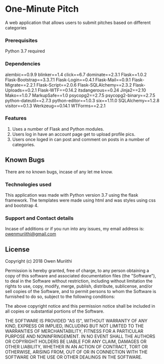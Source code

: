 # One-Minute Pitch

A web application that allows users to submit pitches based on different categories

### Prerequisites

Python 3.7 required


### Dependencies

alembic==0.9.9 blinker==1.4 click==6.7 dominate==2.3.1 Flask==1.0.2 Flask-Bootstrap==3.3.7.1 Flask-Login==0.4.1 Flask-Mail==0.9.1 Flask-Migrate==2.2.1 Flask-Script==2.0.6 Flask-SQLAlchemy==2.3.2 Flask-Uploads==0.2.1 Flask-WTF==0.14.2 itsdangerous==0.24 Jinja2==2.10 Mako==1.0.7 MarkupSafe==1.0 psycopg2==2.7.5 psycopg2-binary==2.7.5 python-dateutil==2.7.3 python-editor==1.0.3 six==1.11.0 SQLAlchemy==1.2.8 visitor==0.1.3 Werkzeug==0.14.1 WTForms==2.2.1


### Features

1. Uses a number of Flask and Python modules.
2. Users log in have an account page get to upload profile pics.
3. Users once loged in can post and comment on posts in a number of categories.


## Known Bugs

There are no known bugs, incase of any let me know.

### Technologies used

This application was made with Python version 3.7 using the flask framework. The templates were made using html and was styles using css and bootstrap 4.

### Support and Contact details

Incase of additions or if you run into any issues, my email address is: owenmuriithi@gmail.com

## License

Copyright (c)  2018 Owen Muriithi

Permission is hereby granted, free of charge, to any person obtaining a copy of this software and associated documentation files (the "Software"), to deal in the Software without restriction, including without limitation the rights to use, copy, modify, merge, publish, distribute, sublicense, and/or sell copies of the Software, and to permit persons to whom the Software is furnished to do so, subject to the following conditions:

The above copyright notice and this permission notice shall be included in all copies or substantial portions of the Software.

THE SOFTWARE IS PROVIDED "AS IS", WITHOUT WARRANTY OF ANY KIND, EXPRESS OR IMPLIED, INCLUDING BUT NOT LIMITED TO THE WARRANTIES OF MERCHANTABILITY, FITNESS FOR A PARTICULAR PURPOSE AND NONINFRINGEMENT. IN NO EVENT SHALL THE AUTHORS OR COPYRIGHT HOLDERS BE LIABLE FOR ANY CLAIM, DAMAGES OR OTHER LIABILITY, WHETHER IN AN ACTION OF CONTRACT, TORT OR OTHERWISE, ARISING FROM, OUT OF OR IN CONNECTION WITH THE SOFTWARE OR THE USE OR OTHER DEALINGS IN THE SOFTWARE.




